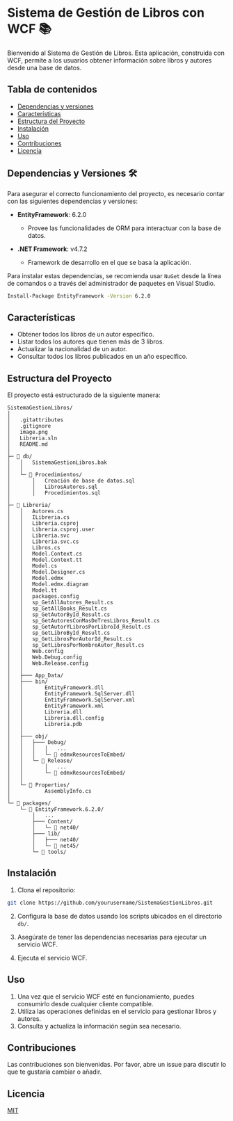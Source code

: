 # Sistema de Gestión de Libros con WCF 📚

Bienvenido al Sistema de Gestión de Libros. Esta aplicación, construida con WCF, permite a los usuarios obtener información sobre libros y autores desde una base de datos.

## Tabla de contenidos
- [Dependencias y versiones](#dependencias-y-versiones)
- [Características](#características)
- [Estructura del Proyecto](#estructura-del-proyecto)
- [Instalación](#instalación)
- [Uso](#uso)
- [Contribuciones](#contribuciones)
- [Licencia](#licencia)

## Dependencias y Versiones 🛠️

Para asegurar el correcto funcionamiento del proyecto, es necesario contar con las siguientes dependencias y versiones:

- **EntityFramework**: 6.2.0
  - Provee las funcionalidades de ORM para interactuar con la base de datos.
  
- **.NET Framework**: v4.7.2
  - Framework de desarrollo en el que se basa la aplicación.

Para instalar estas dependencias, se recomienda usar `NuGet` desde la línea de comandos o a través del administrador de paquetes en Visual Studio.

```bash
Install-Package EntityFramework -Version 6.2.0
```

## Características

- Obtener todos los libros de un autor específico.
- Listar todos los autores que tienen más de 3 libros.
- Actualizar la nacionalidad de un autor.
- Consultar todos los libros publicados en un año específico.

## Estructura del Proyecto

El proyecto está estructurado de la siguiente manera:

```
SistemaGestionLibros/
│
│   .gitattributes
│   .gitignore
│   image.png
│   Libreria.sln
│   README.md
│
├─ 📂 db/
│   │   SistemaGestionLibros.bak
│   │
│   └─ 📂 Procedimientos/
│       │   Creación de base de datos.sql
│       │   LibrosAutores.sql
│       │   Procedimientos.sql
│
├─ 📂 Libreria/
│   │   Autores.cs
│   │   ILibreria.cs
│   │   Libreria.csproj
│   │   Libreria.csproj.user
│   │   Libreria.svc
│   │   Libreria.svc.cs
│   │   Libros.cs
│   │   Model.Context.cs
│   │   Model.Context.tt
│   │   Model.cs
│   │   Model.Designer.cs
│   │   Model.edmx
│   │   Model.edmx.diagram
│   │   Model.tt
│   │   packages.config
│   │   sp_GetAllAutores_Result.cs
│   │   sp_GetAllBooks_Result.cs
│   │   sp_GetAutorById_Result.cs
│   │   sp_GetAutoresConMasDeTresLibros_Result.cs
│   │   sp_GetAutorYLibrosPorLibroId_Result.cs
│   │   sp_GetLibroById_Result.cs
│   │   sp_GetLibrosPorAutorId_Result.cs
│   │   sp_GetLibrosPorNombreAutor_Result.cs
│   │   Web.config
│   │   Web.Debug.config
│   │   Web.Release.config
│   │
│   ├─── App_Data/
│   ├─── bin/
│   │       EntityFramework.dll
│   │       EntityFramework.SqlServer.dll
│   │       EntityFramework.SqlServer.xml
│   │       EntityFramework.xml
│   │       Libreria.dll
│   │       Libreria.dll.config
│   │       Libreria.pdb
│   │
│   ├─── obj/
│   │   ├─── Debug/
│   │   │   │   ...
│   │   │   └─ 📂 edmxResourcesToEmbed/
│   │   └─ 📂 Release/
│   │       │   ...
│   │       └─ 📂 edmxResourcesToEmbed/
│   │
│   └─ 📂 Properties/
│           AssemblyInfo.cs
│
└─ 📂 packages/
    └─ 📂 EntityFramework.6.2.0/
        │   ...
        ├─── Content/
        │   └─ 📂 net40/
        ├─── lib/
        │   ├─── net40/
        │   └─ 📂 net45/
        └─ 📂 tools/
```

## Instalación

1. Clona el repositorio:

```bash
git clone https://github.com/yourusername/SistemaGestionLibros.git
```

2. Configura la base de datos usando los scripts ubicados en el directorio `db/`.

3. Asegúrate de tener las dependencias necesarias para ejecutar un servicio WCF.

4. Ejecuta el servicio WCF.

## Uso

1. Una vez que el servicio WCF esté en funcionamiento, puedes consumirlo desde cualquier cliente compatible.
2. Utiliza las operaciones definidas en el servicio para gestionar libros y autores.
3. Consulta y actualiza la información según sea necesario.

## Contribuciones

Las contribuciones son bienvenidas. Por favor, abre un issue para discutir lo que te gustaría cambiar o añadir.

## Licencia

[MIT](https://choosealicense.com/licenses/mit/)